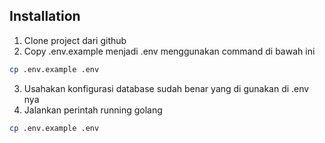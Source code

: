 
## Installation

1. Clone project dari github
2. Copy .env.example menjadi .env menggunakan command di bawah ini

```bash
cp .env.example .env
```
3. Usahakan konfigurasi database sudah benar yang di gunakan di .env nya
4. Jalankan perintah running golang
```bash
cp .env.example .env
```
